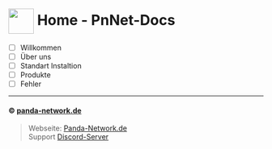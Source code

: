 # <img height="50em"  align="center" src="https://cdn.panda-network.de/Logos/logo.png" /> Home - PnNet-Docs

- [ ] Willkommen
- [ ] Über uns
- [ ] Standart Instaltion
- [ ] Produkte
- [ ] Fehler

---

#### © [panda-network.de](https://panda-network.de)

> Webseite: [Panda-Network.de](https://panda-network.de) \
> Support [Discord-Server](https://discord.gg/z8ScRvf)

